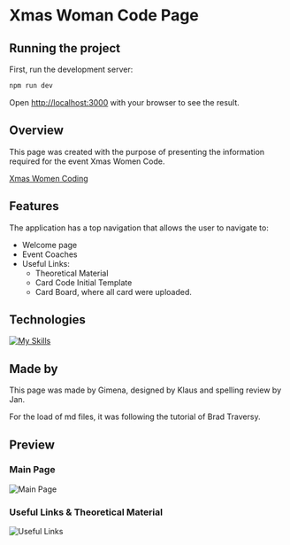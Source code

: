 # Xmas Woman Code Page

## Running the project

First, run the development server:

```bash
npm run dev
```

Open [http://localhost:3000](http://localhost:3000) with your browser to see the result.

## Overview

This page was created with the purpose of presenting the information required for the event Xmas Women Code.

[Xmas Women Coding](https://xmas-women-coding-2022.vercel.app/)

## Features

The application has a top navigation that allows the user to navigate to:

- Welcome page
- Event Coaches
- Useful Links:
  - Theoretical Material
  - Card Code Initial Template
  - Card Board, where all card were uploaded.

## Technologies

[![My Skills](https://skillicons.dev/icons?i=ts,nextjs,css)](https://skillicons.dev)

## Made by

This page was made by Gimena, designed by Klaus and spelling review by Jan.

For the load of md files, it was following the tutorial of Brad Traversy.

## Preview

### Main Page

![Main Page](public/readme/main_page.gif)

### Useful Links & Theoretical Material

![Useful Links](public/readme/useful_links.gif)
